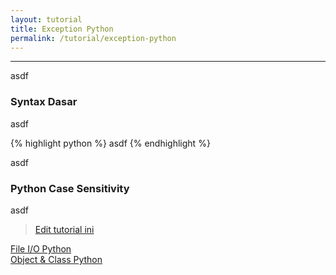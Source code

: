 ```yaml
---
layout: tutorial
title: Exception Python
permalink: /tutorial/exception-python
---
```


---

asdf

### Syntax Dasar
asdf

{% highlight python %}
asdf
{% endhighlight %}

asdf


### Python Case Sensitivity
asdf


> [Edit tutorial ini](https://github.com/belajarpythoncom/belajarpythoncom.github.io/edit/master/tutorials/exception-python.md)

<div class="row navigation-tutorial">
    <div class="col-md-6 prev-tutorial">
        <a href="/tutorial/file-io-python"><i class="fas fa-arrow-circle-left"></i>File I/O Python</a>
    </div>
    <div class="col-md-6 next-tutorial">
        <a href="/tutorial/object-class-python" class="hoverable">Object & Class Python<i class="fas fa-arrow-circle-right"></i></a>
    </div>
</div>
